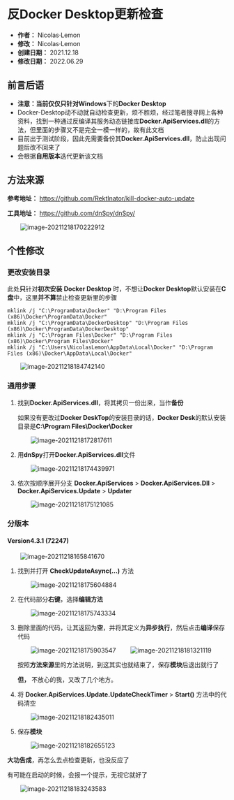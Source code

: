 # 反Docker Desktop更新检查

* **作者：** Nicolas·Lemon
* **修改：** Nicolas·Lemon
* **创建日期：** 2021.12.18
* **修改日期：** 2022.06.29



## 前言后语

* **注意：**当前仅仅只针对**Windows**下的**Docker Desktop**
* Docker-Desktop动不动就自动检查更新，烦不胜烦，经过笔者搜寻网上各种资料，找到一种通过反编译其服务动态链接库**Docker.ApiServices.dll**的方法，但里面的步骤又不是完全一模一样的，故有此文档
* 目前出于测试阶段，因此先需要备份其**Docker.ApiServices.dll**，防止出现问题后改不回来了
* 会根据**自用版本**迭代更新该文档



## 方法来源

**参考地址：** https://github.com/RektInator/kill-docker-auto-update

**工具地址：** https://github.com/dnSpy/dnSpy/

<img src="Anti-DockerDesktopUpgrade.assets/image-20211218170222912.png" alt="image-20211218170222912" style="margin-left:30px;" />



## 个性修改

### 更改安装目录

此处**只**针对**初次安装** **Docker Desktop** 时，不想让**Docker Desktop**默认安装在**C盘**中，这里**并不算**禁止检查更新里的步骤

```shell
mklink /j "C:\ProgramData\Docker" "D:\Program Files (x86)\Docker\ProgramData\Docker"
mklink /j "C:\ProgramData\DockerDesktop" "D:\Program Files (x86)\Docker\ProgramData\DockerDesktop"
mklink /j "C:\Program Files\Docker" "D:\Program Files (x86)\Docker\Program Files\Docker"
mklink /j "C:\Users\NicolasLemon\AppData\Local\Docker" "D:\Program Files (x86)\Docker\AppData\Local\Docker"
```

<img src="Anti-DockerDesktopUpgrade.assets/image-20211218184742140.png" alt="image-20211218184742140" style="margin-left:30px;" />

### 通用步骤

1. 找到**Docker.ApiServices.dll**，将其拷贝一份出来，当作**备份**

   如果没有更改过**Docker DeskTop**的安装目录的话，**Docker Desk**的默认安装目录是**C:\Program Files\Docker\Docker**

   <img src="Anti-DockerDesktopUpgrade.assets/image-20211218172817611.png" alt="image-20211218172817611" style="margin-left:30px;" />

2. 用**dnSpy**打开**Docker.ApiServices.dll**文件

   <img src="Anti-DockerDesktopUpgrade.assets/image-20211218174439971.png" alt="image-20211218174439971" style="margin-left:30px;" />

3. 依次按顺序展开分支 **Docker.ApiServices** > **Docker.ApiServices.Dll** > **Docker.ApiServices.Update** > **Updater**

   <img src="Anti-DockerDesktopUpgrade.assets/image-20211218175121085.png" alt="image-20211218175121085" style="margin-left:30px;" />

### 分版本

#### Version4.3.1 (72247)

<img src="Anti-DockerDesktopUpgrade.assets/image-20211218165841670.png" alt="image-20211218165841670" style="margin-left:30px;" />

1. 找到并打开 **CheckUpdateAsync(...)** 方法

   <img src="Anti-DockerDesktopUpgrade.assets/image-20211218175604884.png" alt="image-20211218175604884" style="margin-left:30px;" />

2. 在代码部分**右键**，选择**编辑方法**

   <img src="Anti-DockerDesktopUpgrade.assets/image-20211218175743334.png" alt="image-20211218175743334" style="margin-left:30px;" />

3. 删除里面的代码，让其返回为**空**，并将其定义为**异步执行**，然后点击**编译**保存代码

   <img src="Anti-DockerDesktopUpgrade.assets/image-20211218175903547.png" alt="image-20211218175903547" style="margin-left:30px;" />

   <img src="Anti-DockerDesktopUpgrade.assets/image-20211218181321119.png" alt="image-20211218181321119" style="margin-left:30px;" />

   按照**方法来源**里的方法说明，到这其实也就结束了，保存**模块**后退出就行了

   **但，** 不放心的我，又改了几个地方。

4. 将 **Docker.ApiServices.Update.UpdateCheckTimer** > **Start()** 方法中的代码清空

   <img src="Anti-DockerDesktopUpgrade.assets/image-20211218182435011.png" alt="image-20211218182435011" style="margin-left:30px;" />

5. 保存**模块**

   <img src="Anti-DockerDesktopUpgrade.assets/image-20211218182655123.png" alt="image-20211218182655123" style="margin-left:30px;" />

**大功告成**，再怎么去点检查更新，也没反应了

有可能在启动的时候，会报一个提示，无视它就好了

<img src="Anti-DockerDesktopUpgrade.assets/image-20211218183243583.png" alt="image-20211218183243583" style="margin-left:30px;" />